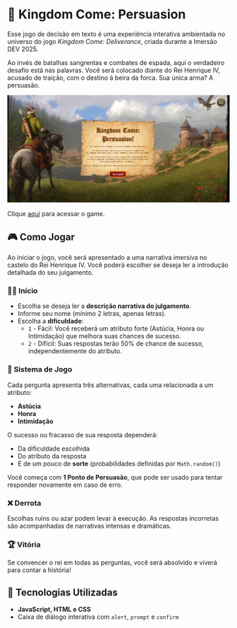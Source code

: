 # 🏰 Kingdom Come: Persuasion

Esse jogo de decisão em texto é uma experiência interativa ambientada no universo do jogo *Kingdom Come: Deliverance*, criada durante a Imersão DEV 2025.

Ao invés de batalhas sangrentas e combates de espada, aqui o verdadeiro desafio está nas palavras. Você será colocado diante do Rei Henrique IV, acusado de traição, com o destino à beira da forca. Sua única arma? A persuasão.

![Tela Inicial](images/tela.png)

Clique [aqui]() para acessar o game.
## 🎮 Como Jogar

Ao iniciar o jogo, você será apresentado a uma narrativa imersiva no castelo do Rei Henrique IV. Você poderá escolher se deseja ler a introdução detalhada do seu julgamento.

### 🧙‍♂️ Início
- Escolha se deseja ler a **descrição narrativa do julgamento**.
- Informe seu nome (mínimo 2 letras, apenas letras).
- Escolha a **dificuldade**:
  - `1` - Fácil: Você receberá um atributo forte (Astúcia, Honra ou Intimidação) que melhora suas chances de sucesso.
  - `2` - Difícil: Suas respostas terão 50% de chance de sucesso, independentemente do atributo.

### 🧠 Sistema de Jogo

Cada pergunta apresenta três alternativas, cada uma relacionada a um atributo:
- **Astúcia**
- **Honra**
- **Intimidação**

O sucesso ou fracasso de sua resposta dependerá:
- Da dificuldade escolhida
- Do atributo da resposta
- E de um pouco de **sorte** (probabilidades definidas por `Math.random()`)

Você começa com **1 Ponto de Persuasão**, que pode ser usado para tentar responder novamente em caso de erro.

### ❌ Derrota
Escolhas ruins ou azar podem levar à execução. As respostas incorretas são acompanhadas de narrativas intensas e dramáticas.

### 🏆 Vitória
Se convencer o rei em todas as perguntas, você será absolvido e viverá para contar a história!

## 🧾 Tecnologias Utilizadas

- **JavaScript, HTML e CSS**
- Caixa de diálogo interativa com `alert`, `prompt` e `confirm`

